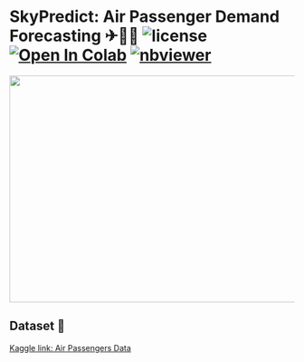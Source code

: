 # SkyPredict: Air Passenger Demand Forecasting ✈👨‍✈ ![license](https://img.shields.io/github/license/Pegah-Ardehkhani/Air-Passenger-Demand-Forecasting.svg) <a href="https://colab.research.google.com/github/Pegah-Ardehkhani//Air-Passenger-Demand-Forecasting/blob/main/SkyPredict%20-%20%20Air%20Passenger%20Demand%20Forecasting.ipynb" target="_parent\"><img src="https://colab.research.google.com/assets/colab-badge.svg" alt="Open In Colab"/></a> [![nbviewer](https://img.shields.io/badge/render-nbviewer-orange.svg)](http://nbviewer.org/github/Pegah-Ardehkhani/Air-Passenger-Demand-Forecasting/blob/main/SkyPredict%20-%20%20Air%20Passenger%20Demand%20Forecasting.ipynb)

<p align="center">
  <img width="600" height="400" src="https://static01.nyt.com/images/2020/04/16/travel/16-travel-arbitrage_gif/16-travel-arbitrage_gif-superJumbo.gif">
</p>


## Dataset 📔

[Kaggle link: Air Passengers Data](https://www.kaggle.com/datasets/rakannimer/air-passengers)
